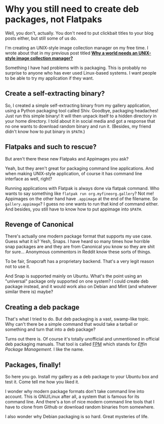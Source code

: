 # Why you still need to create deb packages, not Flatpaks

Well, you don't, actually. You don't need to put clickbait titles to your blog posts either, but still some of us do.

I'm creating an UNIX-style image collection manager on my free time. I wrote about that in my previous post titled **[Why a world needs an UNIX-style image collection manager?](../why.md)**

Something I have had problems with is packaging. This is probably no surprise to anyone who has ever used Linux-based systems. I want people to be able to try my application if they want.

## Create a self-extracting binary?

So, I created a simple self-extracting binary from my gallery application, using a Python packaging tool called Shiv. Goodbye, packaging headaches! Just run this simple binary! It will then unpack itself to a hidden directory in your home directory. I told about it in social media and got a response that no one wants to download random binary and run it. (Besides, my friend didn't know how to put binary in `$PATH`.)

## Flatpaks and such to rescue?

But aren't there these new Flatpaks and Appimages you ask?

Yeah, but they aren't great for packaging command line applications. And when making UNIX-style application, of course it has command line interface as well, right?

Running applications with Flatpak is always done via flatpak command. Who wants to say something like `flatpak run org.myfineorg.gallery`? Not me! Appimages on the other hand have `.appimage` at the end of the filename. So `gallery.appimage`? I guess no one wants to run that kind of command either. And besides, you still have to know how to put appimage into `$PATH`.

## Revenge of Canonical

There's actually one modern package format that supports my use case. Guess what it is? Yesh, Snaps. I have heard so many times how horrible snap packages are and they are from Canonical you know so they are shit for sure... Anonymous commentors in Reddit  know these sorts of things.

To be fair, Snapcraft has a proprietary backend. That's a very legit reason not to use it.

And Snap is supported mainly on Ubuntu. What's the point using an "universal" package only supported on one system? I could create deb package instead, and it would work also on Debian and Mint (and whatever similar there is) maybe?

## Creating a deb package

That's what I tried to do. But deb packaging is a vast, swamp-like topic. Why can't there be a simple command that would take a tarball or something and turn that into a deb package?

Turns out there is. Of course it's totally unofficial and unmentioned in official deb packaging manuals. That tool is called [FPM](https://fpm.readthedocs.io/) which stands for *Effin Package Management*. I like the name.

## Packages, finally!

So here you go. Install my gallery as a deb package to your Ubuntu box and test it. Come tell me how you liked it.

I wonder why modern package formats don't take command line into account. This is GNU/Linux after all, a system that is famous for its command line. And there's a ton of nice modern command line tools that I have to clone from Github or download random binaries from somewhere.

I also wonder why Debian packaging is so hard. Great mysteries of life.

